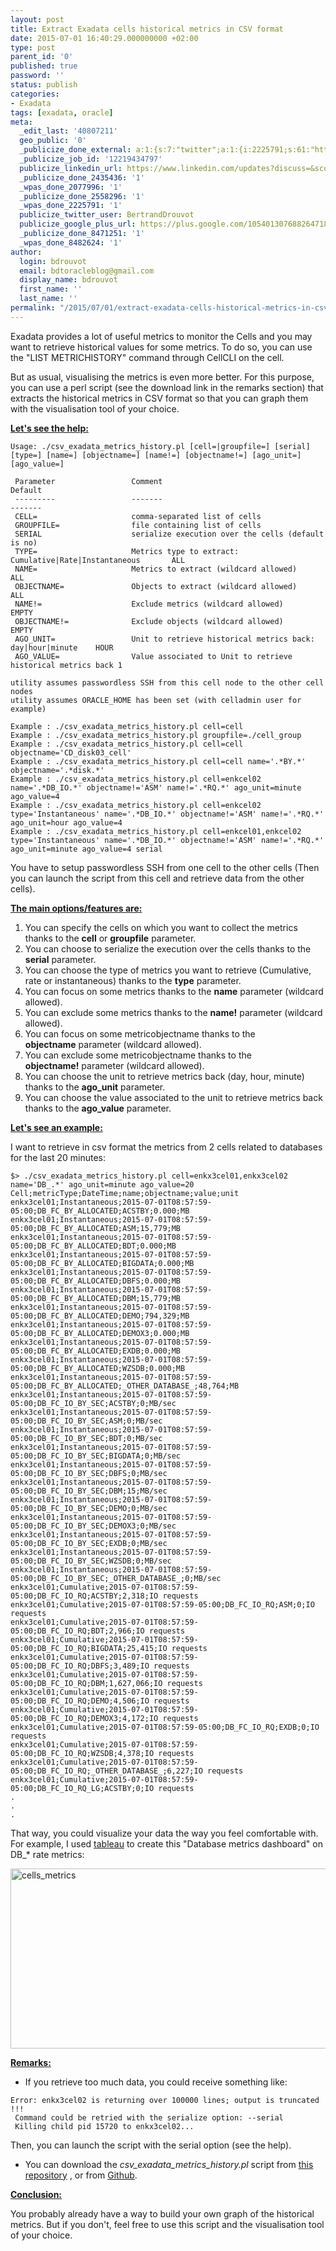 ```yaml
---
layout: post
title: Extract Exadata cells historical metrics in CSV format
date: 2015-07-01 16:40:29.000000000 +02:00
type: post
parent_id: '0'
published: true
password: ''
status: publish
categories:
- Exadata
tags: [exadata, oracle]
meta:
  _edit_last: '40807211'
  geo_public: '0'
  _publicize_done_external: a:1:{s:7:"twitter";a:1:{i:2225791;s:61:"https://twitter.com/BertrandDrouvot/status/616270167383764992";}}
  _publicize_job_id: '12219434797'
  publicize_linkedin_url: https://www.linkedin.com/updates?discuss=&scope=16310177&stype=M&topic=6022035852769714176&type=U&a=XCZV
  _publicize_done_2435436: '1'
  _wpas_done_2077996: '1'
  _publicize_done_2558296: '1'
  _wpas_done_2225791: '1'
  publicize_twitter_user: BertrandDrouvot
  publicize_google_plus_url: https://plus.google.com/105401307688264718604/posts/SV16sVw2kuh
  _publicize_done_8471251: '1'
  _wpas_done_8482624: '1'
author:
  login: bdrouvot
  email: bdtoracleblog@gmail.com
  display_name: bdrouvot
  first_name: ''
  last_name: ''
permalink: "/2015/07/01/extract-exadata-cells-historical-metrics-in-csv-format/"
---
```


Exadata provides a lot of useful metrics to monitor the Cells and you may want to retrieve historical values for some metrics. To do so, you can use the "LIST METRICHISTORY" command through CellCLI on the cell.

But as usual, visualising the metrics is even more better. For this purpose, you can use a perl script (see the download link in the remarks section) that extracts the historical metrics in CSV format so that you can graph them with the visualisation tool of your choice.

<span style="text-decoration:underline;">**Let's see the help:**</span>

    Usage: ./csv_exadata_metrics_history.pl [cell=|groupfile=] [serial] [type=] [name=] [objectname=] [name!=] [objectname!=] [ago_unit=] [ago_value=]

     Parameter                 Comment                                                      Default
     ---------                 -------                                                      -------
     CELL=                     comma-separated list of cells
     GROUPFILE=                file containing list of cells
     SERIAL                    serialize execution over the cells (default is no)
     TYPE=                     Metrics type to extract: Cumulative|Rate|Instantaneous       ALL
     NAME=                     Metrics to extract (wildcard allowed)                        ALL
     OBJECTNAME=               Objects to extract (wildcard allowed)                        ALL
     NAME!=                    Exclude metrics (wildcard allowed)                           EMPTY
     OBJECTNAME!=              Exclude objects (wildcard allowed)                           EMPTY
     AGO_UNIT=                 Unit to retrieve historical metrics back: day|hour|minute    HOUR
     AGO_VALUE=                Value associated to Unit to retrieve historical metrics back 1

    utility assumes passwordless SSH from this cell node to the other cell nodes
    utility assumes ORACLE_HOME has been set (with celladmin user for example)

    Example : ./csv_exadata_metrics_history.pl cell=cell
    Example : ./csv_exadata_metrics_history.pl groupfile=./cell_group
    Example : ./csv_exadata_metrics_history.pl cell=cell objectname='CD_disk03_cell'
    Example : ./csv_exadata_metrics_history.pl cell=cell name='.*BY.*' objectname='.*disk.*'
    Example : ./csv_exadata_metrics_history.pl cell=enkcel02 name='.*DB_IO.*' objectname!='ASM' name!='.*RQ.*' ago_unit=minute ago_value=4
    Example : ./csv_exadata_metrics_history.pl cell=enkcel02 type='Instantaneous' name='.*DB_IO.*' objectname!='ASM' name!='.*RQ.*' ago_unit=hour ago_value=4
    Example : ./csv_exadata_metrics_history.pl cell=enkcel01,enkcel02 type='Instantaneous' name='.*DB_IO.*' objectname!='ASM' name!='.*RQ.*' ago_unit=minute ago_value=4 serial

<span class="s1">You have to setup passwordless SSH from one cell to the other cells (Then you can launch the script from this cell and retrieve data from the other cells).</span>

<span style="text-decoration:underline;"><span class="s1">**The main options/features are:**</span></span>

1.  <span class="s2">You can specify the cells on which you want to collect the metrics thanks to the **cell** or **groupfile** parameter.</span>
2.  You can choose to serialize the execution over the cells thanks to the **serial** parameter.
3.  You can choose the type of metrics you want to retrieve (Cumulative, rate or instantaneous) thanks to the **type** parameter.
4.  <span class="s2">You can focus on some metrics thanks to the **name** parameter (wildcard allowed).</span>
5.  <span class="s2">You can exclude some metrics thanks to the **name!** parameter (wildcard allowed).</span>
6.  <span class="s2">You can focus on some metricobjectname thanks to the **objectname** parameter (wildcard allowed).</span>
7.  <span class="s2">You can exclude some metricobjectname thanks to the **objectname!** parameter (wildcard allowed).</span>
8.  You can choose the unit to retrieve metrics back (day, hour, minute) thanks to the **ago\_unit** parameter.
9.  You can choose the value associated to the unit to retrieve metrics back thanks to the **ago\_value** parameter.

<span style="text-decoration:underline;">**Let's see an example:**</span>

I want to retrieve in csv format the metrics from 2 cells related to databases for the last 20 minutes:

    $> ./csv_exadata_metrics_history.pl cell=enkx3cel01,enkx3cel02 name='DB_.*' ago_unit=minute ago_value=20
    Cell;metricType;DateTime;name;objectname;value;unit
    enkx3cel01;Instantaneous;2015-07-01T08:57:59-05:00;DB_FC_BY_ALLOCATED;ACSTBY;0.000;MB
    enkx3cel01;Instantaneous;2015-07-01T08:57:59-05:00;DB_FC_BY_ALLOCATED;ASM;15,779;MB
    enkx3cel01;Instantaneous;2015-07-01T08:57:59-05:00;DB_FC_BY_ALLOCATED;BDT;0.000;MB
    enkx3cel01;Instantaneous;2015-07-01T08:57:59-05:00;DB_FC_BY_ALLOCATED;BIGDATA;0.000;MB
    enkx3cel01;Instantaneous;2015-07-01T08:57:59-05:00;DB_FC_BY_ALLOCATED;DBFS;0.000;MB
    enkx3cel01;Instantaneous;2015-07-01T08:57:59-05:00;DB_FC_BY_ALLOCATED;DBM;15,779;MB
    enkx3cel01;Instantaneous;2015-07-01T08:57:59-05:00;DB_FC_BY_ALLOCATED;DEMO;794,329;MB
    enkx3cel01;Instantaneous;2015-07-01T08:57:59-05:00;DB_FC_BY_ALLOCATED;DEMOX3;0.000;MB
    enkx3cel01;Instantaneous;2015-07-01T08:57:59-05:00;DB_FC_BY_ALLOCATED;EXDB;0.000;MB
    enkx3cel01;Instantaneous;2015-07-01T08:57:59-05:00;DB_FC_BY_ALLOCATED;WZSDB;0.000;MB
    enkx3cel01;Instantaneous;2015-07-01T08:57:59-05:00;DB_FC_BY_ALLOCATED;_OTHER_DATABASE_;48,764;MB
    enkx3cel01;Instantaneous;2015-07-01T08:57:59-05:00;DB_FC_IO_BY_SEC;ACSTBY;0;MB/sec
    enkx3cel01;Instantaneous;2015-07-01T08:57:59-05:00;DB_FC_IO_BY_SEC;ASM;0;MB/sec
    enkx3cel01;Instantaneous;2015-07-01T08:57:59-05:00;DB_FC_IO_BY_SEC;BDT;0;MB/sec
    enkx3cel01;Instantaneous;2015-07-01T08:57:59-05:00;DB_FC_IO_BY_SEC;BIGDATA;0;MB/sec
    enkx3cel01;Instantaneous;2015-07-01T08:57:59-05:00;DB_FC_IO_BY_SEC;DBFS;0;MB/sec
    enkx3cel01;Instantaneous;2015-07-01T08:57:59-05:00;DB_FC_IO_BY_SEC;DBM;15;MB/sec
    enkx3cel01;Instantaneous;2015-07-01T08:57:59-05:00;DB_FC_IO_BY_SEC;DEMO;0;MB/sec
    enkx3cel01;Instantaneous;2015-07-01T08:57:59-05:00;DB_FC_IO_BY_SEC;DEMOX3;0;MB/sec
    enkx3cel01;Instantaneous;2015-07-01T08:57:59-05:00;DB_FC_IO_BY_SEC;EXDB;0;MB/sec
    enkx3cel01;Instantaneous;2015-07-01T08:57:59-05:00;DB_FC_IO_BY_SEC;WZSDB;0;MB/sec
    enkx3cel01;Instantaneous;2015-07-01T08:57:59-05:00;DB_FC_IO_BY_SEC;_OTHER_DATABASE_;0;MB/sec
    enkx3cel01;Cumulative;2015-07-01T08:57:59-05:00;DB_FC_IO_RQ;ACSTBY;2,318;IO requests
    enkx3cel01;Cumulative;2015-07-01T08:57:59-05:00;DB_FC_IO_RQ;ASM;0;IO requests
    enkx3cel01;Cumulative;2015-07-01T08:57:59-05:00;DB_FC_IO_RQ;BDT;2,966;IO requests
    enkx3cel01;Cumulative;2015-07-01T08:57:59-05:00;DB_FC_IO_RQ;BIGDATA;25,415;IO requests
    enkx3cel01;Cumulative;2015-07-01T08:57:59-05:00;DB_FC_IO_RQ;DBFS;3,489;IO requests
    enkx3cel01;Cumulative;2015-07-01T08:57:59-05:00;DB_FC_IO_RQ;DBM;1,627,066;IO requests
    enkx3cel01;Cumulative;2015-07-01T08:57:59-05:00;DB_FC_IO_RQ;DEMO;4,506;IO requests
    enkx3cel01;Cumulative;2015-07-01T08:57:59-05:00;DB_FC_IO_RQ;DEMOX3;4,172;IO requests
    enkx3cel01;Cumulative;2015-07-01T08:57:59-05:00;DB_FC_IO_RQ;EXDB;0;IO requests
    enkx3cel01;Cumulative;2015-07-01T08:57:59-05:00;DB_FC_IO_RQ;WZSDB;4,378;IO requests
    enkx3cel01;Cumulative;2015-07-01T08:57:59-05:00;DB_FC_IO_RQ;_OTHER_DATABASE_;6,227;IO requests
    enkx3cel01;Cumulative;2015-07-01T08:57:59-05:00;DB_FC_IO_RQ_LG;ACSTBY;0;IO requests
    .
    .
    .

That way, you could visualize your data the way you feel comfortable with. For example, I used [tableau](https://public.tableau.com/s/) to create this "Database metrics dashboard" on DB\_\* rate metrics:

<img src="{{ site.baseurl }}/assets/images/cells_metrics.png" class="aligncenter size-full wp-image-2845" width="640" height="288" alt="cells_metrics" />

<span style="text-decoration:underline;">**Remarks:**</span>

-   If you retrieve too much data, you could receive something like:

<!-- -->

    Error: enkx3cel02 is returning over 100000 lines; output is truncated !!!
     Command could be retried with the serialize option: --serial
     Killing child pid 15720 to enkx3cel02...

Then, you can launch the script with the serial option (see the help).

-   You can download the *csv\_exadata\_metrics\_history.pl* script from [this repository](https://docs.google.com/folder/d/0B7Jf_4JdsptpRHdyOWk1VTdUdEU/edit) , or from [Github](https://github.com/bdrouvot/csv_exadata_metrics_history).

<span style="text-decoration:underline;">**Conclusion:**</span>

You probably already have a way to build your own graph of the historical metrics. But if you don't, feel free to use this script and the visualisation tool of your choice.

